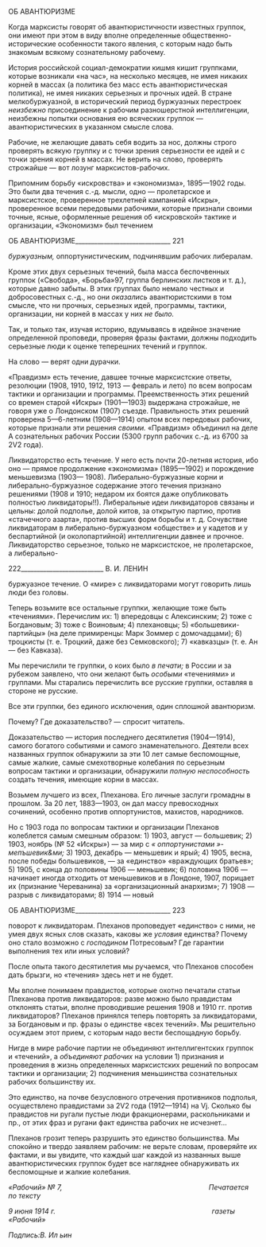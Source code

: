 ОБ АВАНТЮРИЗМЕ

Когда марксисты говорят об авантюристичности известных группок, они имеют при этом в виду вполне определенные общественно-исторические особенности такого яв­ления, с которым надо быть знакомым всякому сознательному рабочему.

История российской социал-демократии кишмя кишит группками, которые возника­ли «на час», на несколько месяцев, не имея никаких корней в массах (а политика без масс есть авантюристическая политика), не имея никаких серьезных и прочных идей. В стране мелкобуржуазной, в исторический период буржуазных перестроек _неизбежно_ присоединение к рабочим разношерстной интеллигенции, неизбежны попытки основа­ния ею всяческих группок — авантюристических в указанном смысле слова.

Рабочие, не желающие давать себя водить за нос, должны строго проверять всякую группку и с точки зрения серьезности ее идей и с точки зрения корней в массах. Не ве­рить на слово, проверять строжайше — вот лозунг марксистов-рабочих.

Припомним борьбу «искровства» и «экономизма», 1895—1902 годы. Это были два течения с.-д. мысли, одно — пролетарское и марксистское, проверенное трехлетней кампанией «Искры», проверенное всеми передовыми рабочими, которые признали своими точные, ясные, оформленные решения об «искровской» тактике и организации, «Экономизм» был течением

  

ОБ АВАНТЮРИЗМЕ______________________________ 221

_буржуазным,_ оппортунистическим, подчинявшим рабочих либералам.

Кроме этих двух серьезных течений, была масса беспочвенных группок («Свобода», «Борьба»97, группа берлинских листков и т. д.), которые давно забыты. В этих группах было немало честных и добросовестных с.-д., но они _оказались_ авантюристскими в том смысле, что ни прочных, серьезных идей, программы, тактики, организации, ни корней в массах у них _не было._

Так, и только так, изучая историю, вдумываясь в идейное значение определенной проповеди, проверяя фразы фактами, должны подходить серьезные люди к оценке те­перешних течений и группок.

На слово — верят одни дурачки.

«Правдизм» есть течение, давшее точные марксистские ответы, резолюции (1908, 1910, 1912, 1913 — февраль и лето) по всем вопросам тактики и организации и про­граммы. Преемственность этих решений со времен старой «Искры» (1901—1903) вы­держана строжайше, не говоря уже о Лондонском (1907) съезде. Правильность этих решений проверена 5—6-летним (1908—1914) опытом всех передовых рабочих, кото­рые признали эти решения _своими._ «Правдизм» объединил на деле А сознательных ра­бочих России (5300 групп рабочих с.-д. из 6700 за 2V2 года).

Ликвидаторство есть течение. У него есть почти 20-летняя история, ибо оно — пря­мое продолжение «экономизма» (1895—1902) и порождение меньшевизма (1903— 1908). Либерально-буржуазные корни и либерально-буржуазное содержание этого течения признано решениями (1908 и 1910; недаром их боятся даже опубликовать полностью ликвидаторы!!). Либеральные идеи ликвидаторов связаны и цельны: долой подполье, долой китов, за открытую партию, против «стачечного азарта», против высших форм борьбы и т. д. Сочувствие ликвидаторам в либерально-буржуазном «обществе» и у кадетов и у беспартийной (и околопартийной) интеллигенции давнее и прочное. Ликвидаторство серьезное, только не марксистское, не пролетарское, а либерально-

  

222__________________________ В. И. ЛЕНИН

буржуазное течение. О «мире» с ликвидаторами могут говорить лишь люди без головы.

Теперь возьмите все остальные группки, желающие тоже быть «течениями». Пере­числим их: 1) впередовцы с Алексинским; 2) тоже с Богдановым; 3) тоже с Воиновым; 4) плехановцы; 5) «большевики-партийцы» (на деле примиренцы: Марк Зоммер с до­мочадцами); 6) троцкисты (т. е. Троцкий, даже без Семковского); 7) «кавказцы» (т. е. Ан — без Кавказа).

Мы перечислили те группки, о коих было _в печати;_ в России и за рубежом заявлено, что они желают быть _особыми_ «течениями» и группами. Мы старались перечислить все русские группки, оставляя в стороне не русские.

Все эти группки, без единого исключения, один сплошной авантюризм.

Почему? Где доказательство? — спросит читатель.

Доказательство — история последнего десятилетия (1904—1914), самого богатого событиями и самого знаменательного. Деятели всех названных группок обнаружили за эти 10 лет самые беспомощные, самые жалкие, самые смехотворные колебания по серьезным вопросам тактики и организации, обнаружили _полную неспособность_ соз­дать течения, имеющие корни в массах.

Возьмем лучшего из всех, Плеханова. Его личные заслуги громадны в прошлом. За 20 лет, 1883—1903, он дал массу превосходных сочинений, особенно против оппорту­нистов, махистов, народников.

Но с 1903 года по вопросам тактики и организации Плеханов колеблется самым смешным образом: 1) 1903, август — большевик; 2) 1903, ноябрь (№ 52 «Искры») — за мир с _« оппортунистами »-мепъшевик&ми;_ 3) 1903, декабрь — меньшевик и ярый; 4) 1905, весна, после победы большевиков, — за «единство» «враждующих братьев»; 5) 1905, с конца до половины 1906 — меньшевик; 6) половина 1906 — начинает иногда отходить от меньшевиков и в Лондоне, 1907, порицает их (признание Череванина) за «организационный анархизм»; 7) 1908 — разрыв с ликвидаторами; 8) 1914 — новый

  

ОБ АВАНТЮРИЗМЕ______________________________ 223

поворот к ликвидаторам. Плеханов проповедует «единство» с ними, не умея двух яс­ных слов сказать, каковы же _условия_ единства? Почему оно стало возможно с _господи­ном_ Потресовым? Где гарантии выполнения тех или иных условий?

После опыта такого десятилетия мы ручаемся, что Плеханов способен дать брызги, но «течения» здесь нет и не будет.

Мы вполне понимаем правдистов, которые охотно печатали статьи Плеханова про­тив ликвидаторов: разве можно было правдистам отклонять статьи, вполне проводив­шие решения 1908 и 1910 гг. против ликвидаторов? Плеханов принялся теперь повто­рять за ликвидаторами, за Богдановым и пр. фразы о единстве «всех течений». Мы ре­шительно осуждаем этот прием, с которым надо вести беспощадную борьбу.

Нигде в мире рабочие партии не объединяют интеллигентских группок и «течений», а _объединяют рабочих_ на условии 1) признания и проведения в жизнь определенных марксистских решений по вопросам тактики и организации; 2) подчинения меньшинст­ва сознательных рабочих большинству их.

Это единство, на почве безусловного отречения противников подполья, осуществле­но правдистами за 2V2 года (1912—1914) на Vj. Сколько бы правдистов ни ругали пус­тые люди фракционерами, раскольниками и пр., от этих фраз и ругани факт единства рабочих не исчезнет...

Плеханов грозит теперь разрушить это единство большинства. Мы спокойно и твер­до заявляем рабочим: не верьте словам, проверяйте их фактами, и вы увидите, что каж­дый шаг каждой из названных выше авантюристических группок будет все нагляднее обнаруживать их беспомощные и жалкие колебания.

_«Рабочий» № 7,                                                                           Печатается по тексту_

_9 июня 1914 г.                                                                                газеты «Рабочий»_

_Подпись:В. Ил ьин_